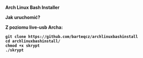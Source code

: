 <b> Arch Linux Bash Installer <b/>

Jak uruchomić?

Z poziomu live-usb Archa:

```pacman -Syy git
git clone https://github.com/barteqcz/archlinuxbashinstall
cd archlinuxbashinstall/
chmod +x skrypt
./skrypt
